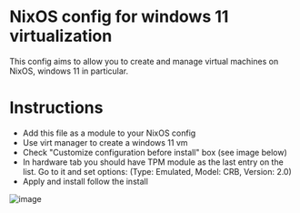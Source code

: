 # NixOS config for windows 11 virtualization
This config aims to allow you to create and manage virtual machines on NixOS, windows 11 in particular.
# Instructions
- Add this file as a module to your NixOS config
- Use virt manager to create a windows 11 vm
- Check "Customize configuration before install" box (see image below)
- In hardware tab you should have TPM module as the last entry on the list. Go to it and set options: (Type: Emulated, Model: CRB, Version: 2.0)
- Apply and install follow the install
  
![image](https://access.redhat.com/webassets/avalon/d/Red_Hat_Enterprise_Linux-6-Virtualization_Host_Configuration_and_Guest_Installation_Guide-en-US/images/079dc34c2b2c4dd9a4e7dbc930408b85/Screenshot-sevenpt1-pic9-local-storage.png)
